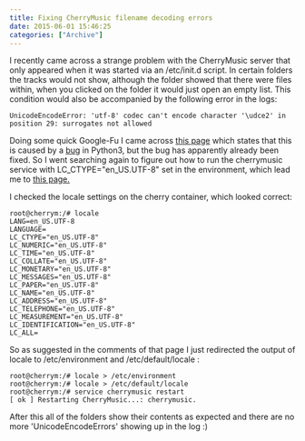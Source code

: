```yaml
---
title: Fixing CherryMusic filename decoding errors
date: 2015-06-01 15:46:25
categories: ["Archive"]
---
```


I recently came across a strange problem with the CherryMusic server that only appeared when it was started via an /etc/init.d script. In certain folders the tracks would not show, although the folder showed that there were files within, when you clicked on the folder it would just open an empty list. This condition would also be accompanied by the following error in the logs:
```
UnicodeEncodeError: 'utf-8' codec can't encode character '\udce2' in position 29: surrogates not allowed 
```

Doing some quick Google-Fu I came across <a href="http://www.dangtrinh.com/2014/10/running-cherrymusic-as-service-in.html" target="_blank">this page</a> which states that this is caused by a <a href="https://bugs.launchpad.net/ubuntu/+source/apport/+bug/1227381" target="_blank">bug</a> in Python3, but the bug has apparently already been fixed. So I went searching again to figure out how to run the cherrymusic service with LC_CTYPE="en_US.UTF-8" set in the environment, which lead me to <a href="http://www.logikdev.com/2010/02/02/locale-settings-for-your-cron-job/" target="_blank">this page.</a>

I checked the locale settings on the cherry container, which looked correct:
```
root@cherrym:/# locale
LANG=en_US.UTF-8
LANGUAGE=
LC_CTYPE="en_US.UTF-8"
LC_NUMERIC="en_US.UTF-8"
LC_TIME="en_US.UTF-8"
LC_COLLATE="en_US.UTF-8"
LC_MONETARY="en_US.UTF-8"
LC_MESSAGES="en_US.UTF-8"
LC_PAPER="en_US.UTF-8"
LC_NAME="en_US.UTF-8"
LC_ADDRESS="en_US.UTF-8"
LC_TELEPHONE="en_US.UTF-8"
LC_MEASUREMENT="en_US.UTF-8"
LC_IDENTIFICATION="en_US.UTF-8"
LC_ALL=
```

So as suggested in the comments of that page I just redirected the output of locale to /etc/environment and /etc/default/locale :
```
root@cherrym:/# locale > /etc/environment
root@cherrym:/# locale > /etc/default/locale
root@cherrym:/# service cherrymusic restart
[ ok ] Restarting CherryMusic...: cherrymusic.
```

After this all of the folders show their contents as expected and there are no more 'UnicodeEncodeErrors' showing up in the log :)